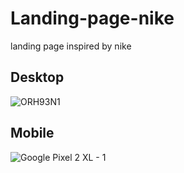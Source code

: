 # Landing-page-nike
landing page inspired by nike

## Desktop
![ORH93N1](https://user-images.githubusercontent.com/73085812/152659381-9348e0e1-7e5e-4adf-9d8e-b8117f16e3ae.png)

## Mobile
![Google Pixel 2 XL - 1](https://user-images.githubusercontent.com/73085812/105763340-6f966f00-5f34-11eb-8fab-5e389c06bddd.png)
